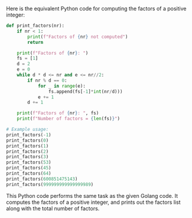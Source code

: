 Here is the equivalent Python code for computing the factors of a positive integer:

```python
def print_factors(nr):
    if nr < 1:
        print(f"Factors of {nr} not computed")
        return

    print(f"Factors of {nr}: ")
    fs = [1]
    d = 2
    e = 0
    while d * d <= nr and e <= nr//2:
        if nr % d == 0:
            for _ in range(e):
                fs.append(fs[-1]*int(nr/d)))
            e += 1
        d += 1

    print(f"Factors of {nr}: ", fs)
    print(f"Number of factors = {len(fs)}")

# Example usage:
print_factors(-1)
print_factors(0)
print_factors(1)
print_factors(2)
print_factors(3)
print_factors(53)
print_factors(45)
print_factors(64)
print_factors(600851475143)
print_factors(999999999999999989)
```

This Python code performs the same task as the given Golang code. It computes the factors of a positive integer, and prints out the factors list along with the total number of factors.
